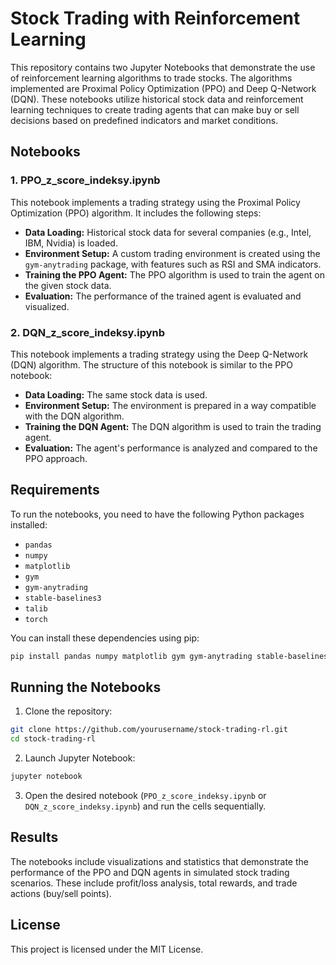 
# Stock Trading with Reinforcement Learning

This repository contains two Jupyter Notebooks that demonstrate the use of reinforcement learning algorithms to trade stocks. The algorithms implemented are Proximal Policy Optimization (PPO) and Deep Q-Network (DQN). These notebooks utilize historical stock data and reinforcement learning techniques to create trading agents that can make buy or sell decisions based on predefined indicators and market conditions.

## Notebooks

### 1. PPO_z_score_indeksy.ipynb
This notebook implements a trading strategy using the Proximal Policy Optimization (PPO) algorithm. It includes the following steps:
- **Data Loading:** Historical stock data for several companies (e.g., Intel, IBM, Nvidia) is loaded.
- **Environment Setup:** A custom trading environment is created using the `gym-anytrading` package, with features such as RSI and SMA indicators.
- **Training the PPO Agent:** The PPO algorithm is used to train the agent on the given stock data.
- **Evaluation:** The performance of the trained agent is evaluated and visualized.

### 2. DQN_z_score_indeksy.ipynb
This notebook implements a trading strategy using the Deep Q-Network (DQN) algorithm. The structure of this notebook is similar to the PPO notebook:
- **Data Loading:** The same stock data is used.
- **Environment Setup:** The environment is prepared in a way compatible with the DQN algorithm.
- **Training the DQN Agent:** The DQN algorithm is used to train the trading agent.
- **Evaluation:** The agent's performance is analyzed and compared to the PPO approach.

## Requirements

To run the notebooks, you need to have the following Python packages installed:

- `pandas`
- `numpy`
- `matplotlib`
- `gym`
- `gym-anytrading`
- `stable-baselines3`
- `talib`
- `torch`

You can install these dependencies using pip:

```bash
pip install pandas numpy matplotlib gym gym-anytrading stable-baselines3 ta-lib torch
```

## Running the Notebooks

1. Clone the repository:

```bash
git clone https://github.com/yourusername/stock-trading-rl.git
cd stock-trading-rl
```

2. Launch Jupyter Notebook:

```bash
jupyter notebook
```

3. Open the desired notebook (`PPO_z_score_indeksy.ipynb` or `DQN_z_score_indeksy.ipynb`) and run the cells sequentially.

## Results

The notebooks include visualizations and statistics that demonstrate the performance of the PPO and DQN agents in simulated stock trading scenarios. These include profit/loss analysis, total rewards, and trade actions (buy/sell points).

## License

This project is licensed under the MIT License.
